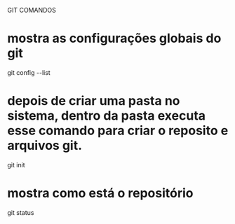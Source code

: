 GIT COMANDOS

# mostra as configurações globais do git
git config --list

# depois de criar uma pasta no sistema, dentro da pasta executa esse comando para criar o reposito e arquivos git.
git init

# mostra como está o repositório 
git status